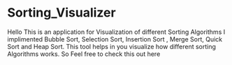 # Sorting_Visualizer

Hello This is an application for Visualization of different Sorting Algorithms
    I implimented Bubble Sort, Selection Sort, Insertion Sort , Merge Sort, Quick Sort and Heap Sort.
    This tool helps in you visualize how different sorting Algorithms works.
So Feel free to check this out here 
